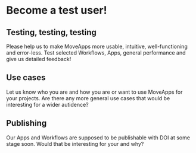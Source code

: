 # Become a test user!

## Testing, testing, testing
Please help us to make MoveApps more usable, intuitive, well-functioning and error-less. Test selected Workflows, Apps, general performance and give us detailed feedback!

## Use cases
Let us know who you are and how you are or want to use MoveApps for your projects. Are there any more general use cases that would be interesting for a wider autidence?

## Publishing
Our Apps and Workflows are supposed to be publishable with DOI at some stage soon. Would that be interesting for your and why?
